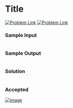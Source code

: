 # Title

[![Problem Link](../assets/gfg.svg)](...problem...)
[![Problem Link](../assets/lc.svg)](...problem...)


### Sample Input
```

```
### Sample Output
```

```

### Solution
```cpp

```

### Accepted
[![image](...image...)](...solution...)
